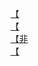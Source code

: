 [【](http://tieba.baidu.com/p/3059891500?see_lz=1&pn=)   
[【](http://tieba.baidu.com/p/3058773969?see_lz=1&pn=)   
[【非](http://tieba.baidu.com/p/3060039091?see_lz=1&pn=)   
[【](http://tieba.baidu.com/p/3058963977?see_lz=1&pn=)   
